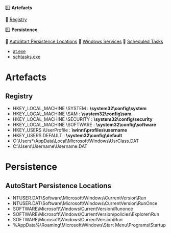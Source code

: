 :one: **Artefacts**

  :link: [Registry](#Registry)

:one: **Persistence**

  :link: [AutoStart Persistence Locations](#AutoStart-Persistence-Locations)
  :link: [Windows Services](#Windows-Services)
  :link: [Scheduled Tasks](#Scheduled-Tasks)
   - [at.exe](#at.exe)
   - [schtasks.exe](#schtasks.exe)

  
# Artefacts
  
## Registry
  
- HKEY_LOCAL_MACHINE \SYSTEM : **\system32\config\system**
- HKEY_LOCAL_MACHINE \SAM : **\system32\config\sam**
- HKEY_LOCAL_MACHINE \SECURITY : **\system32\config\security**
- HKEY_LOCAL_MACHINE \SOFTWARE : **\system32\config\software**
- HKEY_USERS \UserProfile :  **\winnt\profiles\username**
- HKEY_USERS.DEFAULT : **\system32\config\default**
- C:\Users\*\AppData\Local\Microsoft\Windows\UsrClass.DAT
- C:\Users\Username\Username.DAT

# Persistence
  
## AutoStart Persistence Locations
  
- NTUSER.DAT\Software\Microsoft\Windows\CurrentVersion\Run
- NTUSER.DAT\Software\Microsoft\Windows\CurrentVersion\RunOnce
- SOFTWARE\Microsoft\Windows\CurrentVersion\Runonce
- SOFTWARE\Microsoft\Windows\CurrentVersion\policies\Explorer\Run
- SOFTWARE\Microsoft\Windows\CurrentVersion\Run
- %AppData%\Roaming\Microsoft\Windows\Start Menu\Programs\Startup
